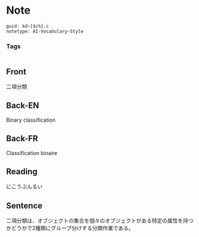 # Note
```
guid: kd~[$c%].c
notetype: AI-Vocabulary-Style
```

### Tags
```
```

## Front
二項分類

## Back-EN
Binary classification

## Back-FR
Classification binaire

## Reading
にこうぶんるい

## Sentence
二項分類は、オブジェクトの集合を個々のオブジェクトがある特定の属性を持つかどうかで2種類にグループ分けする分類作業である。
